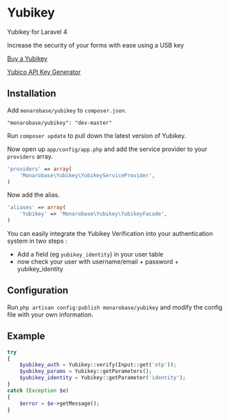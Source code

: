 # Yubikey

Yubikey for Laravel 4

Increase the security of your forms with ease using a USB key

[Buy a Yubikey](https://store.yubico.com)

[Yubico API Key Generator](https://upgrade.yubico.com/getapikey/)


## Installation

Add `monarobase/yubikey` to `composer.json`.
```
"monarobase/yubikey": "dev-master"
```

Run `composer update` to pull down the latest version of Yubikey.

Now open up `app/config/app.php` and add the service provider to your `providers` array.
```php
'providers' => array(
	'Monarobase\Yubikey\YubikeyServiceProvider',
)
```

Now add the alias.
```php
'aliases' => array(
	'Yubikey' => 'Monarobase\Yubikey\YubikeyFacade',
)
```

You can easily integrate the Yubikey Verification into your authentication system in two steps :
- Add a field (eg `yubikey_identity`) in your user table
- now check your user with username/email + password + yubikey_identity


## Configuration

Run `php artisan config:publish monarobase/yubikey` and modify the config file with your own information.


## Example

```php
try
{
	$yubikey_auth = Yubikey::verify(Input::get('otp'));
	$yubikey_params = Yubikey::getParameters();
	$yubikey_identity = Yubikey::getParameter('identity');
}
catch (Exception $e)
{
	$error = $e->getMessage();
}
```
